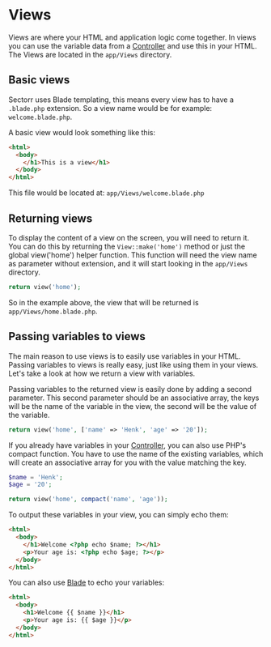 # Views
Views are where your HTML and application logic come together. In views you can use the variable data from a <a href="http://www.sectorr.co/docs/controllers">Controller</a> and use this in your HTML. The Views are located in the <code class="language-php">app/Views</code> directory.

## Basic views
Sectorr uses Blade templating, this means every view has to have a <code class="language-php">.blade.php</code> extension. So a view name would be for example: <code class="language-php">welcome.blade.php</code>.

A basic view would look something like this:
```html
<html>
  <body>
    </h1>This is a view</h1>
  </body>
</html>
```

This file would be located at: <code class="language-php">app/Views/welcome.blade.php</code>

## Returning views
To display the content of a view on the screen, you will need to return it. You can do this by returning the <code class="language-php">View::make('home')</code> method or just the global view('home') helper function. This function will need the view name as parameter without extension, and it will start looking in the <code class="language-php">app/Views</code> directory.
```php
return view('home');
```
So in the example above, the view that will be returned is <code class="language-php">app/Views/home.blade.php</code>.

## Passing variables to views
The main reason to use views is to easily use variables in your HTML. Passing variables to views is really easy, just like using them in your views. Let's take a look at how we return a view with variables.

Passing variables to the returned view is easily done by adding a second parameter. This second parameter should be an associative array, the keys will be the name of the variable in the view, the second will be the value of the variable.

```php
return view('home', ['name' => 'Henk', 'age' => '20']);
```

If you already have variables in your <a href="http://www.sectorr.co/docs/controllers" >Controller</a>, you can also use PHP's compact function. You have to use the name of the existing variables, which will create an associative array for you with the value matching the key.
```php
$name = 'Henk';
$age = '20';

return view('home', compact('name', 'age'));
```
To output these variables in your view, you can simply echo them:
```html
<html>
  <body>
    </h1>Welcome <?php echo $name; ?></h1>
    <p>Your age is: <?php echo $age; ?></p>
  </body>
</html>
```
You can also use <a href="http://www.sectorr.co/docs/blade">Blade</a> to echo your variables:
```html
<html>
  <body>
    <h1>Welcome {{ $name }}</h1>
    <p>Your age is: {{ $age }}</p>
  </body>
</html>
```
